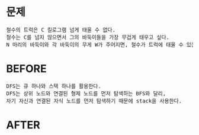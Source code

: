 # 문제

<pre>
철수의 트럭은 C 킬로그램 넘게 태울 수 없다. 
철수는 C를 넘지 않으면서 그의 바둑이들을 가장 무겁게 태우고 싶다.
N 마리의 바둑이와 각 바둑이의 무게 W가 주어지면, 철수가 트럭에 태울 수 있는 가장 무거운 무게를 구하시오.
</pre>

# BEFORE

<pre>
DFS는 큐 하나와 스택 하나를 활용한다.
DFS는 상위 노드와 연결된 형제 노드를 먼저 탐색하는 BFS와 달리,
자기 자신과 연결된 자식 노드를 먼저 탐색하기 때문에 stack을 사용한다.
</pre>

# AFTER

<pre>

</pre>
